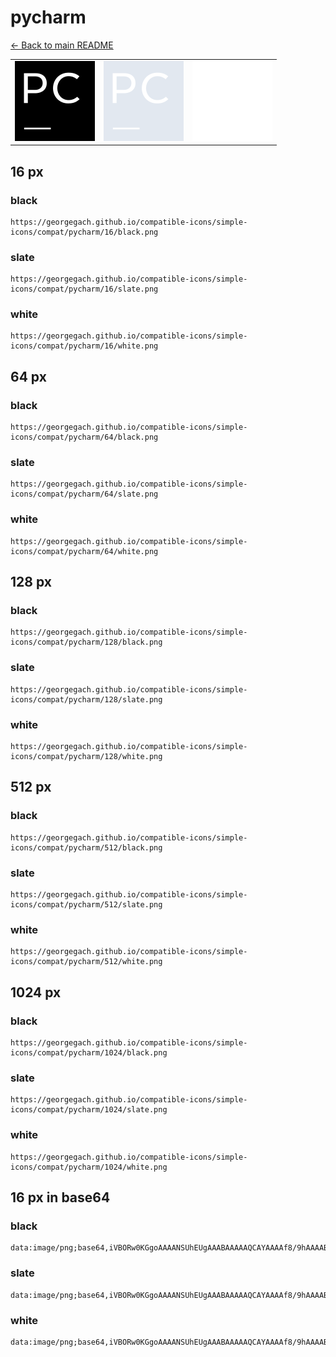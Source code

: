 # pycharm

[← Back to main README](../../README.md)

<table><tr>
  <td><img src="./128/black.png" width="128" alt="pycharm black icon" /></td>
  <td><img src="./128/slate.png" width="128" alt="pycharm slate icon" /></td>
  <td><img src="./128/white.png" width="128" alt="pycharm white icon" /></td>
</tr></table>

## 16 px

### black
```
https://georgegach.github.io/compatible-icons/simple-icons/compat/pycharm/16/black.png
```

### slate
```
https://georgegach.github.io/compatible-icons/simple-icons/compat/pycharm/16/slate.png
```

### white
```
https://georgegach.github.io/compatible-icons/simple-icons/compat/pycharm/16/white.png
```

## 64 px

### black
```
https://georgegach.github.io/compatible-icons/simple-icons/compat/pycharm/64/black.png
```

### slate
```
https://georgegach.github.io/compatible-icons/simple-icons/compat/pycharm/64/slate.png
```

### white
```
https://georgegach.github.io/compatible-icons/simple-icons/compat/pycharm/64/white.png
```

## 128 px

### black
```
https://georgegach.github.io/compatible-icons/simple-icons/compat/pycharm/128/black.png
```

### slate
```
https://georgegach.github.io/compatible-icons/simple-icons/compat/pycharm/128/slate.png
```

### white
```
https://georgegach.github.io/compatible-icons/simple-icons/compat/pycharm/128/white.png
```

## 512 px

### black
```
https://georgegach.github.io/compatible-icons/simple-icons/compat/pycharm/512/black.png
```

### slate
```
https://georgegach.github.io/compatible-icons/simple-icons/compat/pycharm/512/slate.png
```

### white
```
https://georgegach.github.io/compatible-icons/simple-icons/compat/pycharm/512/white.png
```

## 1024 px

### black
```
https://georgegach.github.io/compatible-icons/simple-icons/compat/pycharm/1024/black.png
```

### slate
```
https://georgegach.github.io/compatible-icons/simple-icons/compat/pycharm/1024/slate.png
```

### white
```
https://georgegach.github.io/compatible-icons/simple-icons/compat/pycharm/1024/white.png
```

## 16 px in base64

### black
```
data:image/png;base64,iVBORw0KGgoAAAANSUhEUgAAABAAAAAQCAYAAAAf8/9hAAAABmJLR0QA/wD/AP+gvaeTAAAA6klEQVQ4jcXSuy6EYRDG8d86BHGMQiKEgoLodCKKvYwtFDpXoHYbGh2NkrgBjUg0G1mic4jCMdhCNJ/CvMnrEIWv2GlmJjPPPzOTqaBQwtrKiKEj/DW2I+5DFdPoxB2OsYsBLGMKXQlSoI7VAJ1hCed4wgo2Iq9jB8+hK9IE0IuxiGu4x3tAauiP2pxs9fwGNzjFATYxihcsZuLvmi/JBY7wFmNOYhj7eMz6mjmgHeu4xQPWfB5oCBX0xAp7GMEJtjCPbtFUZIBZP+0Vl2hgEDOYSMUE+LeVfqTWA9IjXeHwl/oCxv8CtP6IH7pgMUAwmPoAAAAAAElFTkSuQmCC
```

### slate
```
data:image/png;base64,iVBORw0KGgoAAAANSUhEUgAAABAAAAAQCAYAAAAf8/9hAAAABmJLR0QA/wD/AP+gvaeTAAABK0lEQVQ4jcWSPy+DcRSFn/N7XzFQxCZaBgbiEzQmsfgKJRitBondBzFajBK7WERirREl0qDaYKDp7z0W6l9EokPvdnPvPXnuuVeVasN0EKGTYYAUAHPlwA6AMvoRcxaTMj1YtwROyOKelA6YuAyaAHrbBArUFbOzAEuGeUJYC+gc0UgSbdqxohDWM8dFS2Xg5SsBQJL22dmoBMSshLgDNZuReggq2eQkgZn5vPqHB25dA6dYh5htw4jwg9SaFcr95ls7SZReYB8jni12gfHMDKdoH7h/7xM8/TQRiFBEWgUjvakH8kYLjt5SohVMLWYchOAN0BCAKtWGDTeYmsT09zMZPwoqksq2BoWnDGNtoq4/UvcFUgCZSwJH34uGIib/p4BFAVP4D0HHK7wCMdxzrbpPlwQAAAAASUVORK5CYII=
```

### white
```
data:image/png;base64,iVBORw0KGgoAAAANSUhEUgAAABAAAAAQCAYAAAAf8/9hAAAABmJLR0QA/wD/AP+gvaeTAAAA5klEQVQ4jcXSK09DQRAF4O+SEgTlERwpoQIEhF/QoAiGv1AaQGIrmtT3h1RikCT1DYaQYIvkGQTvAAIwF9FtsreAqrjH7GzOzpnZM5OkaZoaAWOjJEMhnLc4CHERG1jGOB5whiNMYwdLmIg7eMEFatjEPi7xiiauUcc2evga7gAmUQpxFY/4DuJVTAVuLSqc8eAO5zhGG/N4w3qUPJyTuVzhFJ84RBlz6OA5evcRC8RfqGBPFgvYQgu7eEIXDcxCEvbgPpCrfuNd38QeZrCCxQGZ5L5I+QsMpnCDkz/4iv4k/kX+Jv4A0Lo3KXS3O7IAAAAASUVORK5CYII=
```

